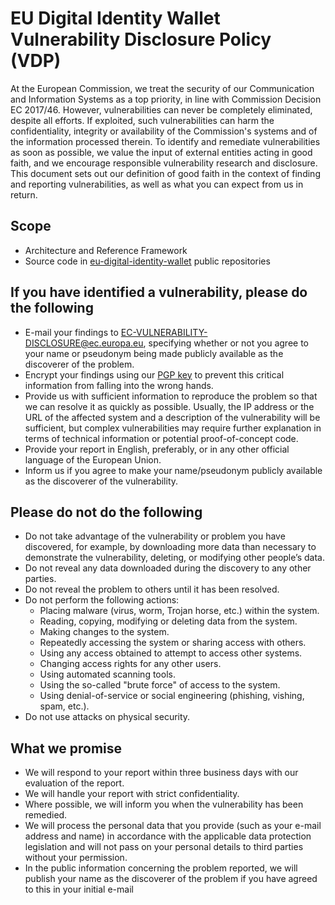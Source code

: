 # EU Digital Identity Wallet Vulnerability Disclosure Policy (VDP)

At the European Commission, we treat the security of our Communication and
Information Systems as a top priority, in line with Commission Decision EC
2017/46. However, vulnerabilities can never be completely eliminated, despite
all efforts. If exploited, such vulnerabilities can harm the confidentiality,
integrity or availability of the Commission's systems and of the information
processed therein. To identify and remediate vulnerabilities as soon as
possible, we value the input of external entities acting in good faith, and we
encourage responsible vulnerability research and disclosure. This document sets
out our definition of good faith in the context of finding and reporting
vulnerabilities, as well as what you can expect from us in return.

## Scope

- Architecture and Reference Framework
- Source code in [eu-digital-identity-wallet](https://github.com/eu-digital-identity-wallet) public repositories

## If you have identified a vulnerability, please do the following

- E-mail your findings to <EC-VULNERABILITY-DISCLOSURE@ec.europa.eu>, specifying
whether or not you agree to your name or pseudonym being made publicly available
as the discoverer of the problem.
- Encrypt your findings using our [PGP key](https://ec.europa.eu/assets/digit/pgpkey/ec-vulnerability-disclosure-pgp.txt)
to prevent this critical information from falling into the wrong hands.
- Provide us with sufficient information to reproduce the problem so that we can
resolve it as quickly as possible. Usually, the IP address or the URL of the
affected system and a description of the vulnerability will be sufficient, but
complex vulnerabilities may require further explanation in terms of technical
information or potential proof-of-concept code.
- Provide your report in English, preferably, or in any other official language
of the European Union.
- Inform us if you agree to make your name/pseudonym publicly available as the
discoverer of the vulnerability.

## Please do not do the following

- Do not take advantage of the vulnerability or problem you have discovered, for
example, by downloading more data than necessary to demonstrate the
vulnerability, deleting, or modifying other people’s data.
- Do not reveal any data downloaded during the discovery to any other parties.
- Do not reveal the problem to others until it has been resolved.
- Do not perform the following actions:
    - Placing malware (virus, worm, Trojan horse, etc.) within the system.
    - Reading, copying, modifying or deleting data from the system.
    - Making changes to the system.
    - Repeatedly accessing the system or sharing access with others.
    - Using any access obtained to attempt to access other systems.
    - Changing access rights for any other users.
    - Using automated scanning tools.
    - Using the so-called "brute force" of access to the system.
    - Using denial-of-service or social engineering (phishing, vishing, spam, etc.).
- Do not use attacks on physical security.

## What we promise

- We will respond to your report within three business days with our evaluation
of the report.
- We will handle your report with strict confidentiality.
- Where possible, we will inform you when the vulnerability has been remedied.
- We will process the personal data that you provide (such as your e-mail
address and name) in accordance with the applicable data protection legislation
and will not pass on your personal details to third parties without your
permission.
- In the public information concerning the problem reported, we will publish
your name as the discoverer of the problem if you have agreed to this in your
initial e-mail
